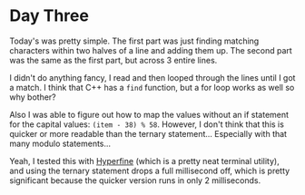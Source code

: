 # Day Three

Today's was pretty simple. The first part was just finding matching characters within two halves of a line and adding them up. The second part was the same as the first part, but across 3 entire lines.

I didn't do anything fancy, I read and then looped through the lines until I got a match. I think that C++ has a `find` function, but a for loop works as well so why bother?

Also I was able to figure out how to map the values without an if statement for the capital values: `(item - 38) % 58`. However, I don't think that this is quicker or more readable than the ternary statement... Especially with that many modulo statements...

Yeah, I tested this with [Hyperfine](https://github.com/sharkdp/hyperfine) (which is a pretty neat terminal utility), and using the ternary statement drops a full millisecond off, which is pretty significant because the quicker version runs in only 2 milliseconds.
